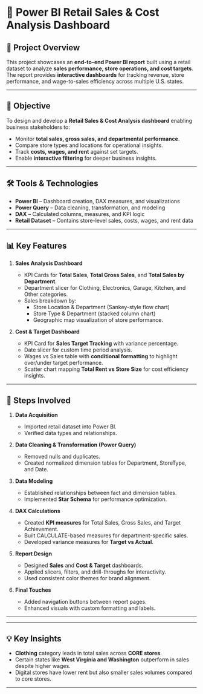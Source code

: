 # 🛒 Power BI Retail Sales & Cost Analysis Dashboard

## 📌 Project Overview
This project showcases an **end-to-end Power BI report** built using a retail dataset to analyze **sales performance, store operations, and cost targets**.  
The report provides **interactive dashboards** for tracking revenue, store performance, and wage-to-sales efficiency across multiple U.S. states.

---

## 🎯 Objective
To design and develop a **Retail Sales & Cost Analysis dashboard** enabling business stakeholders to:
- Monitor **total sales, gross sales, and departmental performance**.
- Compare store types and locations for operational insights.
- Track **costs, wages, and rent** against set targets.
- Enable **interactive filtering** for deeper business insights.

---

## 🛠 Tools & Technologies
- **Power BI** – Dashboard creation, DAX measures, and visualizations  
- **Power Query** – Data cleaning, transformation, and modeling  
- **DAX** – Calculated columns, measures, and KPI logic  
- **Retail Dataset** – Contains store-level sales, costs, wages, and rent data  

---

## 📊 Key Features
1. **Sales Analysis Dashboard**
   - KPI Cards for **Total Sales**, **Total Gross Sales**, and **Total Sales by Department**.
   - Department slicer for Clothing, Electronics, Garage, Kitchen, and Other categories.
   - Sales breakdown by:
     - Store Location & Department (Sankey-style flow chart)
     - Store Type & Department (stacked column chart)
     - Geographic map visualization of store performance.
   
2. **Cost & Target Dashboard**
   - KPI Card for **Sales Target Tracking** with variance percentage.
   - Date slicer for custom time period analysis.
   - Wages vs Sales table with **conditional formatting** to highlight over/under target performance.
   - Scatter chart mapping **Total Rent vs Store Size** for cost efficiency insights.

---

## 📌 Steps Involved
1. **Data Acquisition**
   - Imported retail dataset into Power BI.
   - Verified data types and relationships.

2. **Data Cleaning & Transformation (Power Query)**
   - Removed nulls and duplicates.
   - Created normalized dimension tables for Department, StoreType, and Date.

3. **Data Modeling**
   - Established relationships between fact and dimension tables.
   - Implemented **Star Schema** for performance optimization.

4. **DAX Calculations**
   - Created **KPI measures** for Total Sales, Gross Sales, and Target Achievement.
   - Built CALCULATE-based measures for department-specific sales.
   - Developed variance measures for **Target vs Actual**.

5. **Report Design**
   - Designed **Sales** and **Cost & Target** dashboards.
   - Applied slicers, filters, and drill-throughs for interactivity.
   - Used consistent color themes for brand alignment.

6. **Final Touches**
   - Added navigation buttons between report pages.
   - Enhanced visuals with custom formatting and labels.

---


---

## 💡 Key Insights
- **Clothing** category leads in total sales across **CORE stores**.
- Certain states like **West Virginia and Washington** outperform in sales despite higher wages.
- Digital stores have lower rent but also smaller sales volumes compared to core stores.

---

